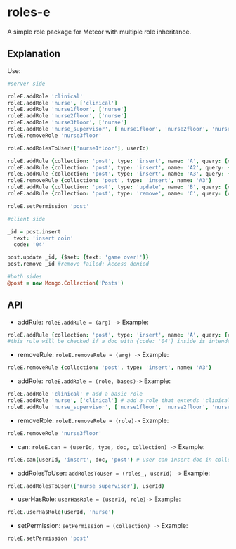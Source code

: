 roles-e
=======

A simple role package for Meteor with multiple role inheritance.

Explanation
-----------

Use:
```coffee
#server side

roleE.addRole 'clinical'
roleE.addRole 'nurse', ['clinical']
roleE.addRole 'nurse1floor', ['nurse']
roleE.addRole 'nurse2floor', ['nurse']
roleE.addRole 'nurse3floor', ['nurse']
roleE.addRole 'nurse_supervisor', ['nurse1floor', 'nurse2floor', 'nurse3floor']
roleE.removeRole 'nurse3floor'

roleE.addRolesToUser(['nurse1floor'], userId)

roleE.addRule {collection: 'post', type: 'insert', name: 'A', query: {code: '04'}, role: 'clinical'}
roleE.addRule {collection: 'post', type: 'insert', name: 'A2', query: {code: '05'}, role: 'clinical'}
roleE.addRule {collection: 'post', type: 'insert', name: 'A3', query: {code: '06'}, role: 'clinical'}
roleE.removeRule {collection: 'post', type: 'insert', name: 'A3'}
roleE.addRule {collection: 'post', type: 'update', name: 'B', query: {code: '04'}, role: 'clinical'}
roleE.addRule {collection: 'post', type: 'remove', name: 'C', query: {code: '04'}, role: 'nurse_supervisor'}

roleE.setPermission 'post'

#client side

_id = post.insert
  text: 'insert coin'
  code: '04'

post.update _id, {$set: {text: 'game over!'}}
post.remove _id #remove failed: Access denied

#both sides
@post = new Mongo.Collection('Posts')

```

API
---
* addRule:
```roleE.addRule = (arg) ->```
Example:
```coffee
roleE.addRule {collection: 'post', type: 'insert', name: 'A', query: {code: '04'}, role: 'clinical'}
#this rule will be checked if a doc with {code: '04'} inside is intended to be inserted. Role 'clinical' has the permission to insert
```

* removeRule:
```roleE.removeRule = (arg) ->```
Example:
```coffee
roleE.removeRule {collection: 'post', type: 'insert', name: 'A3'}
```

* addRole:
```roleE.addRole = (role, bases)->```
Example:
```coffee
roleE.addRole 'clinical' # add a basic role
roleE.addRole 'nurse', ['clinical'] # add a role that extends 'clinical' role
roleE.addRole 'nurse_supervisor', ['nurse1floor', 'nurse2floor', 'nurse3floor'] # multiple inheritance
```

* removeRole:
```roleE.removeRole = (role)->```
Example:
```coffee
roleE.removeRole 'nurse3floor'
```

* can:
```roleE.can = (userId, type, doc, collection) ->```
Example:
```coffee
roleE.can(userId, 'insert', doc, 'post') # user can insert doc in collection post?
```

* addRolesToUser:
```addRolesToUser = (roles_, userId) ->```
Example:
```coffee
roleE.addRolesToUser(['nurse_supervisor'], userId)
```

* userHasRole:
```userHasRole = (userId, role)->```
Example:
```coffee
roleE.userHasRole(userId, 'nurse')
```

* setPermission:
```setPermission = (collection) ->```
Example:
```coffee
roleE.setPermission 'post'
```